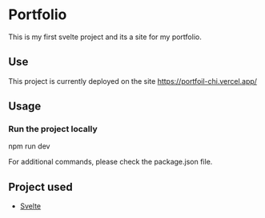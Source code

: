 # Portfolio

This is my first svelte project and its a site for my portfolio.

## Use

This project is currently deployed on the site <a href="https://portfoil-chi.vercel.app/" target="_blank">https://portfoil-chi.vercel.app/</a> 

## Usage

### Run the project locally

npm run dev

For additional commands, please check the package.json file.

## Project used 

* <a href="https://svelte.dev/" target="_blank">Svelte</a> 